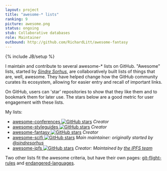 ```yaml
---
layout: project
title: "awesome-* lists"
ranking: 9
picture: awesome.png
status: ongoing
stub: Collaborative databases
role: Maintainer
outbound: http://github.com/RichardLitt/awesome-fantasy
---
```

{% include JB/setup %}

I maintain and contribute to several awesome-* lists on GitHub. "Awesome" lists, started by _[Sindre Sorhus](https://github.com/sindresorhus)_, are collaboratively built lists of things that are, well, awesome. They have helped change how the GitHub community curates its ecosystem, allowing for easier entry and recall of important links.

On GitHub, users can 'star' repositories to show that they like them and to bookmark them for later use. The stars below are a good metric for user engagement with these lists.

My lists:

- [awesome-conferences ![GitHub stars](https://img.shields.io/github/stars/RichardLitt/awesome-conferences.svg)](https://github.com/RichardLitt/awesome-conferences) _Creator_
- [awesome-styleguides ![GitHub stars](https://img.shields.io/github/stars/RichardLitt/awesome-styleguides.svg)](https://github.com/RichardLitt/awesome-styleguides) _Creator_
- [awesome-fantasy ![GitHub stars](https://img.shields.io/github/stars/RichardLitt/awesome-fantasy.svg)](https://github.com/RichardLitt/awesome-fantasy) _Creator_
- [awesome-scifi ![GitHub stars](https://img.shields.io/github/stars/sindresorhus/awesome-scifi.svg)](https://github.com/sindresorhus/awesome-scifi) _Main maintainer: originally started by [@sindresorhus](https://github.com/sindresorhus)_  
- [awesome-ipfs ![GitHub stars](https://img.shields.io/github/stars/ipfs/awesome-ipfs.svg)](https://github.com/ipfs/awesome-ipfs) _Creator: Maintained by [the IPFS team](https://github.com/ipfs)_

Two other lists fit the awesome criteria, but have their own pages: [git-flight-rules](../git-flight-rules) and [endangered-languages](../endangered-languages).